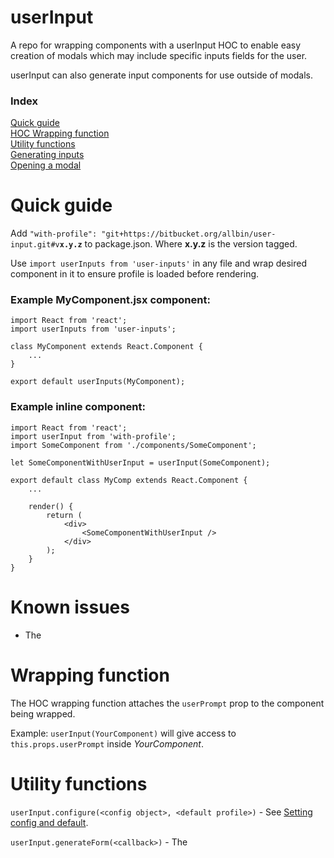 # userInput

A repo for wrapping components with a userInput HOC to enable easy creation of modals which may include specific inputs fields for the user.

userInput can also generate input components for use outside of modals.

### Index
[Quick guide](#quick-guide)  
[HOC Wrapping function](#wrapping-function)  
[Utility functions](#utility-functions)  
[Generating inputs](#generate-inputs)  
[Opening a modal](#opening-a-modal)  



# Quick guide
Add `"with-profile": "git+https://bitbucket.org/allbin/user-input.git#v`**`x.y.z`** to package.json. Where **x.y.z** is the version tagged.

Use `import userInputs from 'user-inputs'` in any file and wrap desired component in it to ensure profile is loaded before rendering.

### Example MyComponent.jsx component:
```
import React from 'react';
import userInputs from 'user-inputs';

class MyComponent extends React.Component {
    ...
}

export default userInputs(MyComponent);
```

### Example inline component:
```
import React from 'react';
import userInput from 'with-profile';
import SomeComponent from './components/SomeComponent';

let SomeComponentWithUserInput = userInput(SomeComponent);

export default class MyComp extends React.Component {
    ...

    render() {
        return (
            <div>
                <SomeComponentWithUserInput />
            </div>
        );
    }
}

```


# Known issues
- The 



# Wrapping function
The HOC wrapping function attaches the `userPrompt` prop to the component being wrapped.

Example: `userInput(YourComponent)` will give access to `this.props.userPrompt` inside *YourComponent*.



# Utility functions

`userInput.configure(<config object>, <default profile>)` - See [Setting config and default](#setting-config-and-default).

`userInput.generateForm(<callback>)` - The 


